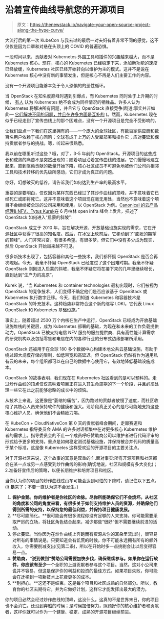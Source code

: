 # 沿着宣传曲线导航您的开源项目

> 原文：<https://thenewstack.io/navigate-your-open-source-project-along-the-hype-curve/>

大流行后的第一次 KubeCon 与我去过的最后一对夫妇有着非常不同的感觉，这不仅仅是因为口罩和对悬在头顶上的 COVID 的普遍恐惧。

一段时间以来，贡献者对 Kubernetes 外围工具和插件的兴趣越来越大，而不是 Kubernetes 核心。现在，核心的 Kubernetes 已经稳定下来，添加新功能的速度已经放缓，Kubernetes 社区已经开始转向以维护为主的模式。这并不是说在 Kubernetes 核心中没有新的事情发生，但是核心不再是人们主要工作的内容。

没有一个开源项目能够幸免于令人恐惧的[](https://www.gartner.com/en/research/methodologies/gartner-hype-cycle)的恶性循环。

当 OpenStack 在知名度巅峰时遇到引爆点，而 Kubernetes 同时处于上升期的时候， [有人](https://www.quora.com/Will-Kubernetes-replace-OpenStack) 认为 Kubernetes 绝不会成为同样情况的牺牲品。许多人认为 Kubernetes 将解决所有问题，并且它与 OpenStack 直接竞争(剧透:事实并非如此— [它们解决不同的问题，并且在许多方面是互补的](https://opensource.com/article/22/3/kubernetes-openstack) )。然而，Kubernetes 现在似乎已经走到了宣传曲线上的那个困难点，没有一个开源项目是完全不受影响的。

让我们盘点一下我们在这里拥有的——一个庞大的全球社区，有数百家供应商和数百名用户依赖于核心回购；全球有成千上万的人受雇部署和操作它；应对蔓延和保持贡献者参与的挑战。嗯，听起来很熟悉。

我以前在哪里听过这些？哦，对了，3-5 年前的 OpenStack。开源项目的这些成长和成熟的痛苦不是突然出现的；随着项目沿着宣传曲线的进展，它们慢慢地建立起来，直到驱动贡献的数量开始下降，核心社区成员不可避免地被他们公司向相邻工具和技术转移的优先级所感动，它们才成为真正的问题。

你好，幻想破灭的低谷。请告诉我们如何达到生产率的最高水平。

重要的是要明白，仅仅因为某样东西已经过了其炒作曲线的顶峰，并不意味着它已经死亡或即将死亡。这并不意味着这个项目现在毫无用处，当然也不意味着这个项目不会继续被全球的公司采用和使用。以 OpenStack 为例。[Canonical 的云产品经理& NFV、](https://www.linkedin.com/in/tkurek)[Tytus Kurek](https://www.youtube.com/watch?v=ZlPLGmBfaVc)在 6 月柏林 open infra 峰会上发言，描述了 OpenStack 如何进入“启蒙的斜坡”:

OpenStack 成立于 2010 年，旨在解决开源、开放基础设施实现的需求，它在开源社区中获得了很高的知名度。然后，在冰室上映前后，它移动到了“膨胀的期望的顶峰”。人们非常兴奋。有很多希望。有很多梦。但它们中没有多少成为现实，然后 OpenStack 开始越来越不可见。

很多新技术出现了，包括容器和其他一些技术，我们都怀疑 OpenStack 是否会再次崛起。今天，我毫不怀疑 OpenStack 已经度过了这个困难时期。我毫不怀疑 OpenStack 刚刚进入启蒙的斜坡，我毫不怀疑它将在接下来的几年里继续增长，直到达到“生产力的高原”。

Kurek 说，“当 Kubernetes 和 container technologies 最初出现时，它们被视为 OpenStack 的竞争技术，人们变得不确定他们是否应该基于 OpenStack 或 Kubernetes 执行数字迁移。今天，我们知道 Kubernetes 和容器技术是 OpenStack 的补充技术。这种趋势非常符合这个新的缩写 LOKI，它代表 Linux OpenStack 和 Kubernetes 基础设施。”

事实上，随着超过 2500 万个内核在生产中运行，OpenStack 已经成为开放基础设施堆栈的关键层，成为 Kubernetes 部署的基础，为现在和未来的工作负载提供动力。OpenStack 已被支持电信 NFV 服务的服务提供商、具有高性能计算需求的研究机构以及包括零售和电信在内的各种行业的分布式边缘部署所采用。

OpenStack 还被用于在全球 180 多个数据中心构建本地公共云基础设施，有助于绕过超大规模存储的限制，如低带宽和高延迟。但 OpenStack 仍然有作为通用私有云的未来，每个组织都可以在自己的数据中心使用它，有效地降低基础设施成本。

OpenStack 的故事表明，我们现在在 Kubernetes 社区看到的是可以预料的。走过炒作曲线的顶点仅仅意味着项目正在进入其生命周期的下一个阶段，并且必须处理一些它在此之前能够忽略的成长中的烦恼。

从技术上来说，这更像是“萎缩的痛苦”，因为路过的贡献者放慢了速度，而社区收缩了其核心人员来保持软件的健康和强大。现阶段真正关心的是尽可能地支持这些核心维护人员，确保他们不会精疲力竭。

在 KubeCon + CloudNativeCon 第 0 天的贡献者峰会期间，走廊赛道和 Kubernetes 指导委员会 AMA 的许多对话都集中在对更多核心 Kubernetes 维护者的需求上。指导委员会的不止一个成员呼吁赞助商公司以维护者进行代码评审的形式给予更多的支持。重点是如何稳定测试基础设施，并保持被合并代码的质量高于某个标准，这是像 Kubernetes 这样受欢迎的开源项目的主要关注点。

对于开源社区来说，这个故事的寓意是双重的:1 .面对事实:所有开源项目和社区都会在某一点或另一点感受到炒作曲线的影响(确切地说，社区和规模有多大变化)；2.准备好宣传后的策略，以便长期维护和培育项目和社区。

当你认为你的项目的炒作曲线过山车可能会达到可怕的下降时，请记住以下五点。(It **是**来了；不要一直认为这不会发生。)

1.  **保护金鹅。你的维护者是你社区的命脉。尽你所能确保它们不会烧坏。从社区的角度和公司的角度来看，有很多关于如何支持维护人员的资源，并确保他们得到所需的支持，以保持您的最佳利益，并保持项目健康发展。**
2.  **尽可能简化。**很可能会有很多流程你没有足够的人来支持。你可能需要采取严厉的立场，将社区角色结合起来，减少那些“很好”但不需要继续前进的活动。
3.  停止蔓延。当你因为在炒作曲线上奔跑而有资源从你的耳朵里流出时，很容易对所有的事情说是。只要知道会有饥荒的时候。你不可能永远拥有所有的额外收入，你需要削减支出(见第二条)，所以在开始时多一点挑剔会让以后变得容易一点。
4.  **赞助商，“说到做到”**赞助公司需要加快步伐，确保继续参与。如果你在运行软件，你应该有**至少**一个全职的上游贡献者参与这个项目。当然，这对小公司来说并不容易，但这是保护你的利益和投资的最佳方式。如果项目失败，你可能会在迁移到一项新技术上花费更多的成本。
5.  **别担心。**这还不是结束。这是每个项目和社区成熟的自然部分。所以，教育你的社区去期待它，并为它做好计划，这样它才能发挥出最大的潜力。

你的项目必然会经过炒作曲线的顶峰，这没什么。这真的不是世界末日，你的项目也不会消亡。还没到弃船的时候；是时候加倍努力，照顾好你的核心维护者和贡献者，这样你就可以作为一个健康、稳定、成熟的开源项目继续前进。

<svg xmlns:xlink="http://www.w3.org/1999/xlink" viewBox="0 0 68 31" version="1.1"><title>Group</title> <desc>Created with Sketch.</desc></svg>
